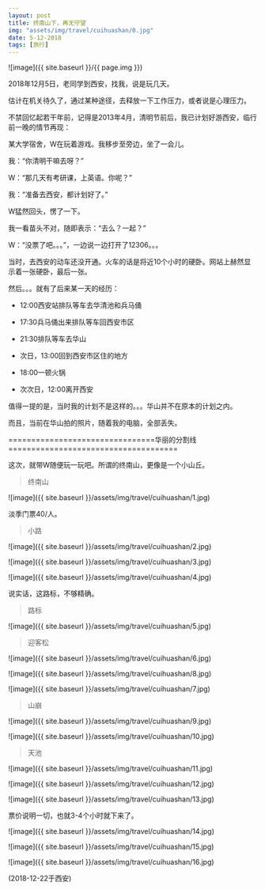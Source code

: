 ```yaml
---
layout: post
title: 终南山下，再无守望
img: "assets/img/travel/cuihuashan/0.jpg"
date: 5-12-2018
tags: [旅行]
---
```


![image]({{ site.baseurl }}/{{ page.img }})

2018年12月5日，老同学到西安，找我，说是玩几天。

估计在机关待久了，通过某种途径，去释放一下工作压力，或者说是心理压力。

不禁回忆起若干年前，记得是2013年4月，清明节前后，我已计划好游西安，临行前一晚的情节再现：

某大学宿舍，W在玩着游戏。我移步至旁边，坐了一会儿。

我：“你清明干嘛去呀？”

W：“那几天有考研课，上英语。你呢？”

我：“准备去西安，都计划好了。”

W猛然回头，愣了一下。

我一看苗头不对，随即表示：“去么？一起？”

W：“没票了吧。。。”，一边说一边打开了12306。。。

当时，去西安的动车还没开通。火车的话是将近10个小时的硬卧。网站上赫然显示着一张硬卧，最后一张。

然后。。。就有了后来某一天的经历：

+ 12:00西安站排队等车去华清池和兵马俑

+ 17:30兵马俑出来排队等车回西安市区

+ 21:30排队等车去华山

+ 次日，13:00回到西安市区住的地方

+ 18:00一顿火锅

+ 次次日，12:00离开西安

值得一提的是，当时我的计划不是这样的。。。华山并不在原本的计划之内。

而且，当前在华山拍的照片，随着我的电脑，全部丢失。

================================华丽的分割线=====================================

这次，就带W随便玩一玩吧。所谓的终南山，更像是一个小山丘。

> 终南山

![image]({{ site.baseurl }}/assets/img/travel/cuihuashan/1.jpg)

淡季门票40/人。

> 小路

![image]({{ site.baseurl }}/assets/img/travel/cuihuashan/2.jpg)

![image]({{ site.baseurl }}/assets/img/travel/cuihuashan/3.jpg)

![image]({{ site.baseurl }}/assets/img/travel/cuihuashan/4.jpg)

说实话，这路标，不够精确。

> 路标

![image]({{ site.baseurl }}/assets/img/travel/cuihuashan/5.jpg)

> 迎客松

![image]({{ site.baseurl }}/assets/img/travel/cuihuashan/6.jpg)

![image]({{ site.baseurl }}/assets/img/travel/cuihuashan/8.jpg)

![image]({{ site.baseurl }}/assets/img/travel/cuihuashan/7.jpg)

> 山崩

![image]({{ site.baseurl }}/assets/img/travel/cuihuashan/9.jpg)

![image]({{ site.baseurl }}/assets/img/travel/cuihuashan/10.jpg)

> 天池

![image]({{ site.baseurl }}/assets/img/travel/cuihuashan/11.jpg)

![image]({{ site.baseurl }}/assets/img/travel/cuihuashan/12.jpg)

![image]({{ site.baseurl }}/assets/img/travel/cuihuashan/13.jpg)

票价说明一切，也就3-4个小时就下来了。

![image]({{ site.baseurl }}/assets/img/travel/cuihuashan/14.jpg)

![image]({{ site.baseurl }}/assets/img/travel/cuihuashan/15.jpg)

![image]({{ site.baseurl }}/assets/img/travel/cuihuashan/16.jpg)

(2018-12-22于西安)






